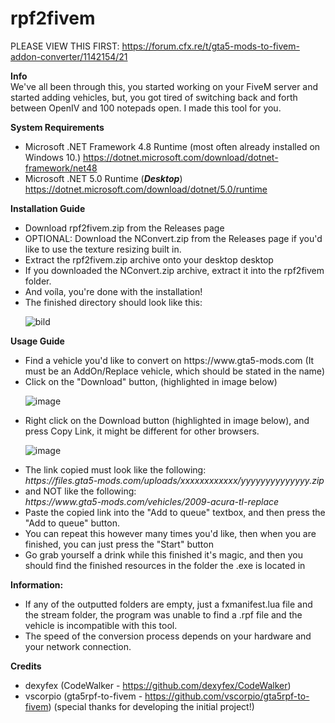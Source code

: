 <h1>rpf2fivem</h1>

PLEASE VIEW THIS FIRST: https://forum.cfx.re/t/gta5-mods-to-fivem-addon-converter/1142154/21

<b>Info</b>\
We've all been through this, you started working on your FiveM server and started adding vehicles, but, you got tired of switching back and forth between OpenIV and 100 notepads open. I made this tool for you.


<b>System Requirements</b>
- Microsoft .NET Framework 4.8 Runtime (most often already installed on Windows 10.)
https://dotnet.microsoft.com/download/dotnet-framework/net48
- Microsoft .NET 5.0 Runtime (***Desktop***)
https://dotnet.microsoft.com/download/dotnet/5.0/runtime


<b>Installation Guide</b>
<ul>
  <li>Download rpf2fivem.zip from the Releases page</li>
  <li>OPTIONAL: Download the NConvert.zip from the Releases page if you'd like to use the texture resizing built in.</li>
  <li>Extract the rpf2fivem.zip archive onto your desktop desktop</li>
  <li>If you downloaded the NConvert.zip archive, extract it into the rpf2fivem folder.</li>
  <li>And voíla, you're done with the installation!</li>
  <li>The finished directory should look like this:</li>
  
  ![bild](https://user-images.githubusercontent.com/38162785/128943774-0da58efa-baed-4b85-a354-6501a956e07b.png)

</ul>
  
  
<b>Usage Guide</b>
<ul>
  <li>Find a vehicle you'd like to convert on https://www.gta5-mods.com (It must be an AddOn/Replace vehicle, which should be stated in the name)</li>
  <li>Click on the "Download" button, (highlighted in image below)</li>

  ![image](https://user-images.githubusercontent.com/38162785/128640396-026c33eb-34a4-4021-809c-2b8483b450be.png)

  <li>Right click on the Download button (highlighted in image below), and press Copy Link, it might be different for other browsers.</li>
  
  ![image](https://user-images.githubusercontent.com/38162785/128640638-223e478f-8d0f-4355-8935-a14a843ccc0a.png)

  <li>The link copied must look like the following:</li>
  <i>https://files.gta5-mods.com/uploads/xxxxxxxxxxxx/yyyyyyyyyyyyyy.zip</i>
  <li>and NOT like the following:</li>
  <i>https://www.gta5-mods.com/vehicles/2009-acura-tl-replace</i>
  
  <li>Paste the copied link into the "Add to queue" textbox, and then press the "Add to queue" button.</li>
  <li>You can repeat this however many times you'd like, then when you are finished, you can just press the "Start" button</li>
  <li>Go grab yourself a drink while this finished it's magic, and then you should find the finished resources in the folder the .exe is located in</li>
</ul>
  
<b>Information:</b>
<ul>
  <li>If any of the outputted folders are empty, just a fxmanifest.lua file and the stream folder, the program was unable to find a .rpf file and the vehicle is    incompatible with this tool.</li>
  <li>The speed of the conversion process depends on your hardware and your network connection.</li>
</ul>


  
<b>Credits</b>
- dexyfex (CodeWalker - https://github.com/dexyfex/CodeWalker)
- vscorpio (gta5rpf-to-fivem - https://github.com/vscorpio/gta5rpf-to-fivem) (special thanks for developing the initial project!)
